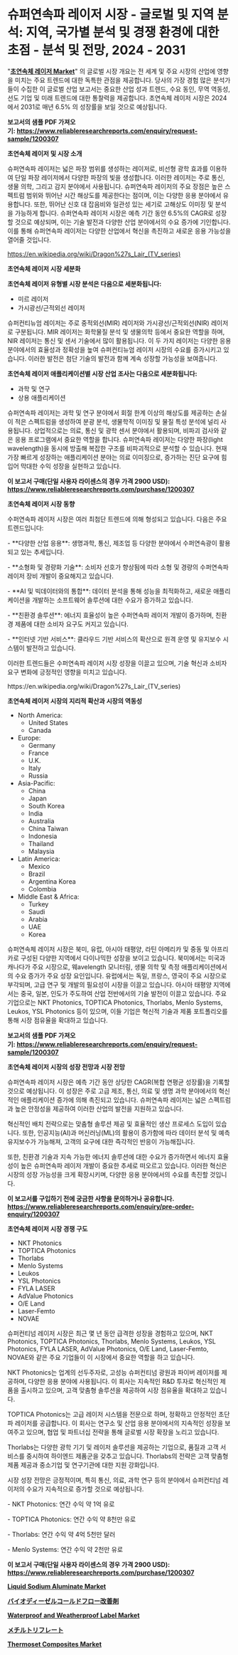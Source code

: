 <p><h1>슈퍼연속파 레이저 시장 - 글로벌 및 지역 분석: 지역, 국가별 분석 및 경쟁 환경에 대한 초점 - 분석 및 전망, 2024 - 2031</h1></p><p>"<strong><a href="https://www.reliableresearchreports.com/supercontinuum-lasers-r1200307">초연속체 레이저 Market</a></strong>" 의 글로벌 시장 개요는 전 세계 및 주요 시장의 산업에 영향을 미치는 주요 트렌드에 대한 독특한 관점을 제공합니다. 당사의 가장 경험 많은 분석가들이 수집한 이 글로벌 산업 보고서는 중요한 산업 성과 트렌드, 수요 동인, 무역 역동성, 선도 기업 및 미래 트렌드에 대한 통찰력을 제공합니다. 초연속체 레이저 시장은 2024에서 2031로 매년 6.5% 의 성장률을 보일 것으로 예상됩니다.</p>
<p><strong>보고서의 샘플 PDF 가져오기:&nbsp;<a href="https://www.reliableresearchreports.com/enquiry/request-sample/1200307">https://www.reliableresearchreports.com/enquiry/request-sample/1200307</a></strong></p>
<p><strong>초연속체 레이저 및 시장 소개</strong></p>
<p><p>슈퍼연속파 레이저는 넓은 파장 범위를 생성하는 레이저로, 비선형 광학 효과를 이용하여 단일 파장 레이저에서 다양한 파장의 빛을 생성합니다. 이러한 레이저는 주로 통신, 생물 의학, 그리고 감지 분야에서 사용됩니다. 슈퍼연속파 레이저의 주요 장점은 높은 스펙트럼 범위와 뛰어난 시간 해상도를 제공한다는 점이며, 이는 다양한 응용 분야에서 유용합니다. 또한, 뛰어난 신호 대 잡음비와 일관성 있는 세기로 고해상도 이미징 및 분석을 가능하게 합니다. 슈퍼연속파 레이저 시장은 예측 기간 동안 6.5%의 CAGR로 성장할 것으로 예상되며, 이는 기술 발전과 다양한 산업 분야에서의 수요 증가에 기인합니다. 이를 통해 슈퍼연속파 레이저는 다양한 산업에서 혁신을 촉진하고 새로운 응용 가능성을 열어줄 것입니다.</p></p>
<p><a href="https://en.wikipedia.org/wiki/Dragon%27s_Lair_(TV_series)">https://en.wikipedia.org/wiki/Dragon%27s_Lair_(TV_series)</a></p>
<p><strong>초연속체 레이저 시장 세분화</strong></p>
<p><strong>초연속체 레이저 유형별 시장 분석은 다음으로 세분화됩니다:</strong></p>
<p><ul><li>미르 레이저</li><li>가시광선/근적외선 레이저</li></ul></p>
<p><p>슈퍼컨티뉴엄 레이저는 주로 중적외선(MIR) 레이저와 가시광선/근적외선(NIR) 레이저로 구분됩니다. MIR 레이저는 화학물질 분석 및 생물의학 등에서 중요한 역할을 하며, NIR 레이저는 통신 및 센서 기술에서 많이 활용됩니다. 이 두 가지 레이저는 다양한 응용 분야에서의 효율성과 정확성을 높여 슈퍼컨티뉴엄 레이저 시장의 수요를 증가시키고 있습니다. 이러한 발전은 첨단 기술의 발전과 함께 계속 성장할 가능성을 보여줍니다.</p></p>
<p><strong>초연속체 레이저 애플리케이션별 시장 산업 조사는 다음으로 세분화됩니다:</strong></p>
<p><ul><li>과학 및 연구</li><li>상용 애플리케이션</li></ul></p>
<p><p>슈퍼연속파 레이저는 과학 및 연구 분야에서 회절 한계 이상의 해상도를 제공하는 손실이 적은 스펙트럼을 생성하여 분광 분석, 생물학적 이미징 및 물질 특성 분석에 널리 사용됩니다. 상업적으로는 의료, 통신 및 광학 센서 분야에서 활용되며, 비파괴 검사와 같은 응용 프로그램에서 중요한 역할을 합니다. 슈퍼연속파 레이저는 다양한 파장(light wavelength)을 동시에 방출해 복잡한 구조를 비파괴적으로 분석할 수 있습니다. 현재 가장 빠르게 성장하는 애플리케이션 분야는 의료 이미징으로, 증가하는 진단 요구에 힘입어 막대한 수익 성장을 실현하고 있습니다.</p></p>
<p><strong>이 보고서 구매(단일 사용자 라이센스의 경우 가격 2900 USD): <a href="https://www.reliableresearchreports.com/purchase/1200307">https://www.reliableresearchreports.com/purchase/1200307</a></strong></p>
<p><strong>초연속체 레이저 시장 동향</strong></p>
<p><p>수퍼연속파 레이저 시장은 여러 최첨단 트렌드에 의해 형성되고 있습니다. 다음은 주요 트렌드입니다:</p><p>- **다양한 산업 응용**: 생명과학, 통신, 제조업 등 다양한 분야에서 수퍼연속광이 활용되고 있는 추세입니다.</p><p>- **소형화 및 경량화 기술**: 소비자 선호가 향상됨에 따라 소형 및 경량의 수퍼연속파 레이저 장비 개발이 중요해지고 있습니다.</p><p>- **AI 및 빅데이터와의 통합**: 데이터 분석을 통해 성능을 최적화하고, 새로운 애플리케이션을 개발하는 소프트웨어 솔루션에 대한 수요가 증가하고 있습니다.</p><p>- **친환경 솔루션**: 에너지 효율성이 높은 수퍼연속파 레이저 개발이 증가하며, 친환경 제품에 대한 소비자 요구도 커지고 있습니다.</p><p>- **인터넷 기반 서비스**: 클라우드 기반 서비스의 확산으로 원격 운영 및 유지보수 시스템이 발전하고 있습니다.</p><p>이러한 트렌드들은 수퍼연속파 레이저 시장 성장을 이끌고 있으며, 기술 혁신과 소비자 요구 변화에 긍정적인 영향을 미치고 있습니다.</p></p>
<p>https://en.wikipedia.org/wiki/Dragon%27s_Lair_(TV_series)</p>
<p><strong>초연속체 레이저 시장의 지리적 확산과 시장의 역동성</strong></p>
<p><ul>
    <li>
        North America:
        <ul>
            <li>United States</li>
            <li>Canada</li>
        </ul>
    </li>
    <li>
        Europe:
        <ul>
            <li>Germany</li>
            <li>France</li>
            <li>U.K.</li>
            <li>Italy</li>
            <li>Russia</li>
        </ul>
    </li>
    <li>
        Asia-Pacific:
        <ul>
            <li>China</li>
            <li>Japan</li>
            <li>South Korea</li>
            <li>India</li>
            <li>Australia</li>
            <li>China Taiwan</li>
            <li>Indonesia</li>
            <li>Thailand</li>
            <li>Malaysia</li>
        </ul>
    </li>
    <li>
        Latin America:
        <ul>
            <li>Mexico</li>
            <li>Brazil</li>
            <li>Argentina Korea</li>
            <li>Colombia</li>
        </ul>
    </li>
    <li>
        Middle East & Africa:
        <ul>
            <li>Turkey</li>
            <li>Saudi</li>
            <li>Arabia</li>
            <li>UAE</li>
            <li>Korea</li>
        </ul>
    </li>
    </ul></p>
<p><p>슈퍼연속체 레이저 시장은 북미, 유럽, 아시아 태평양, 라틴 아메리카 및 중동 및 아프리카로 구성된 다양한 지역에서 다이나믹한 성장을 보이고 있습니다. 북미에서는 미국과 캐나다가 주요 시장으로, 웨avelength 모니터링, 생물 의학 및 측정 애플리케이션에서의 수요 증가가 주요 성장 요인입니다. 유럽에서는 독일, 프랑스, 영국이 주요 시장으로 부각되며, 고급 연구 및 개발의 필요성이 시장을 이끌고 있습니다. 아시아 태평양 지역에서는 중국, 일본, 인도가 주도하여 산업 전반에서의 기술 발전이 이끌고 있습니다. 주요 기업으로는 NKT Photonics, TOPTICA Photonics, Thorlabs, Menlo Systems, Leukos, YSL Photonics 등이 있으며, 이들 기업은 혁신적 기술과 제품 포트폴리오를 통해 시장 점유율을 확대하고 있습니다.</p></p>
<p><strong>보고서의 샘플 PDF 가져오기:&nbsp;<a href="https://www.reliableresearchreports.com/enquiry/request-sample/1200307">https://www.reliableresearchreports.com/enquiry/request-sample/1200307</a></strong></p>
<p><strong>초연속체 레이저 시장의 성장 전망과 시장 전망</strong></p>
<p><p>슈퍼연속파 레이저 시장은 예측 기간 동안 상당한 CAGR(복합 연평균 성장률)을 기록할 것으로 예상됩니다. 이 성장은 주로 고급 제조, 통신, 의료 및 생명 과학 분야에서의 혁신적인 애플리케이션 증가에 의해 촉진되고 있습니다. 슈퍼연속파 레이저는 넓은 스펙트럼과 높은 안정성을 제공하여 이러한 산업의 발전을 지원하고 있습니다.</p><p>혁신적인 배치 전략으로는 맞춤형 솔루션 제공 및 효율적인 생산 프로세스 도입이 있습니다. 또한, 인공지능(AI)과 머신러닝(ML)의 활용이 증가함에 따라 데이터 분석 및 예측 유지보수가 가능해져, 고객의 요구에 대한 즉각적인 반응이 가능해집니다. </p><p>또한, 친환경 기술과 지속 가능한 에너지 솔루션에 대한 수요가 증가하면서 에너지 효율성이 높은 슈퍼연속파 레이저 개발이 중요한 추세로 떠오르고 있습니다. 이러한 혁신은 시장의 성장 가능성을 크게 확장시키며, 다양한 응용 분야에서의 수요를 촉진할 것입니다.</p></p>
<p><strong>이 보고서를 구입하기 전에 궁금한 사항을 문의하거나 공유합니다. <a href="https://www.reliableresearchreports.com/enquiry/pre-order-enquiry/1200307">https://www.reliableresearchreports.com/enquiry/pre-order-enquiry/1200307</a></strong></p>
<p><strong>초연속체 레이저 시장 경쟁 구도</strong></p>
<p><ul><li>NKT Photonics</li><li>TOPTICA Photonics</li><li>Thorlabs</li><li>Menlo Systems</li><li>Leukos</li><li>YSL Photonics</li><li>FYLA LASER</li><li>AdValue Photonics</li><li>O/E Land</li><li>Laser-Femto</li><li>NOVAE</li></ul></p>
<p><p>슈퍼컨티넘 레이저 시장은 최근 몇 년 동안 급격한 성장을 경험하고 있으며, NKT Photonics, TOPTICA Photonics, Thorlabs, Menlo Systems, Leukos, YSL Photonics, FYLA LASER, AdValue Photonics, O/E Land, Laser-Femto, NOVAE와 같은 주요 기업들이 이 시장에서 중요한 역할을 하고 있습니다.</p><p>NKT Photonics는 업계의 선두주자로, 고성능 슈퍼컨티넘 광원과 파이버 레이저를 제공하며, 다양한 응용 분야에 사용됩니다. 이 회사는 지속적인 R&D 투자로 혁신적인 제품을 출시하고 있으며, 고객 맞춤형 솔루션을 제공하여 시장 점유율을 확대하고 있습니다.</p><p>TOPTICA Photonics는 고급 레이저 시스템을 전문으로 하며, 정확하고 안정적인 초단파 레이저를 공급합니다. 이 회사는 연구소 및 산업 응용 분야에서의 지속적인 성장을 보여주고 있으며, 협업 및 파트너십 전략을 통해 글로벌 시장 확장을 노리고 있습니다.</p><p>Thorlabs는 다양한 광학 기기 및 레이저 솔루션을 제공하는 기업으로, 품질과 고객 서비스를 중시하여 하이엔드 제품군을 갖추고 있습니다. Thorlabs의 전략은 고객 맞춤형 제품 제공과 중소기업 및 연구기관에 대한 지원 강화입니다.</p><p>시장 성장 전망은 긍정적이며, 특히 통신, 의료, 과학 연구 등의 분야에서 슈퍼컨티넘 레이저의 수요가 지속적으로 증가할 것으로 예상됩니다.</p><p>- NKT Photonics: 연간 수익 약 1억 유로</p><p>- TOPTICA Photonics: 연간 수익 약 8천만 유로</p><p>- Thorlabs: 연간 수익 약 4억 5천만 달러</p><p>- Menlo Systems: 연간 수익 약 2천만 유로</p></p>
<p><strong>이 보고서 구매(단일 사용자 라이센스의 경우 가격 2900 USD): <a href="https://www.reliableresearchreports.com/purchase/1200307">https://www.reliableresearchreports.com/purchase/1200307</a></strong></p>
<p><strong><p><a href="https://issuu.com/reportprime-2/docs/liquid-sodium-aluminate-market-size_9c5e3f254b8764">Liquid Sodium Aluminate Market</a></p><p><a href="https://medium.com/@melbaisey7r52/biodiesel-cold-flow-improver-market-%E3%81%AF-%E3%82%B3%E3%82%B9%E3%83%88%E7%AE%A1%E7%90%86%E3%81%A8%E5%8A%B9%E7%8E%87%E5%90%91%E4%B8%8A%E3%82%92%E5%84%AA%E5%85%88%E3%81%97%E3%81%BE%E3%81%99-%E3%81%95%E3%82%89%E3%81%AB-%E5%A0%B1%E5%91%8A%E6%9B%B8%E3%81%AF%E5%B8%82%E5%A0%B4%E3%81%AE%E9%9C%80%E8%A6%81%E9%9D%A2%E3%81%A8%E4%BE%9B%E7%B5%A6%E9%9D%A2%E3%81%AE%E4%B8%A1%E6%96%B9%E3%82%92%E3%82%AB%E3%83%90%E3%83%BC%E3%81%97%E3%81%A6%E3%81%84%E3%81%BE%E3%81%99-biodiesel-2ea4ca404809">バイオディーゼルコールドフロー改善剤</a></p><p><a href="https://medium.com/@cecilaymond4456/the-waterproof-and-weatherproof-label-industry-analysis-report-offers-a-comprehensive-and-current-53318b654cad">Waterproof and Weatherproof Label Market</a></p><p><a href="https://medium.com/@melbaisey7r52/methyl-triflate-market-%E3%81%AE%E3%82%B0%E3%83%AD%E3%83%BC%E3%83%90%E3%83%AB%E5%B8%82%E5%A0%B4%E6%A6%82%E8%A6%81%E3%81%AF-%E4%B8%96%E7%95%8C%E3%81%8A%E3%82%88%E3%81%B3%E4%B8%BB%E8%A6%81%E5%B8%82%E5%A0%B4%E3%81%AB%E3%81%8A%E3%81%91%E3%82%8B%E6%A5%AD%E7%95%8C%E3%81%AB%E5%BD%B1%E9%9F%BF%E3%82%92%E4%B8%8E%E3%81%88%E3%82%8B%E4%B8%BB%E8%A6%81%E3%81%AA%E3%83%88%E3%83%AC%E3%83%B3%E3%83%89%E3%81%AB%E3%81%A4%E3%81%84%E3%81%A6-%E7%8B%AC%E8%87%AA%E3%81%AE%E8%A6%96%E7%82%B9%E3%82%92%E6%8F%90%E4%BE%9B%E3%81%97%E3%81%BE%E3%81%99-b96267503f51">メチルトリフレート</a></p><p><a href="https://www.linkedin.com/pulse/analyzing-thermoset-composites-market-dynamics-growth-drivers-yx2oc?trackingId=PWAr%2B6U3SymhYC3GdiJU7Q%3D%3D">Thermoset Composites Market</a></p></strong></p>
<p></p>